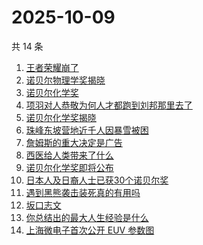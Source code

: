# 2025-10-09

共 14 条

<!-- BEGIN -->
<!-- 最后更新时间 Thu Oct 09 2025 01:18:15 GMT+0800 (China Standard Time) -->

1. [王者荣耀崩了](https://www.zhihu.com/search?q=%E7%8E%8B%E8%80%85%E8%8D%A3%E8%80%80%E5%B4%A9%E4%BA%86)
1. [诺贝尔物理学奖揭晓](https://www.zhihu.com/search?q=%E8%AF%BA%E8%B4%9D%E5%B0%94%E7%89%A9%E7%90%86%E5%AD%A6%E5%A5%96%E6%8F%AD%E6%99%93)
1. [诺贝尔化学奖](https://www.zhihu.com/search?q=%E8%AF%BA%E8%B4%9D%E5%B0%94%E5%8C%96%E5%AD%A6%E5%A5%96)
1. [项羽对人恭敬为何人才都跑到刘邦那里去了](https://www.zhihu.com/search?q=%E9%A1%B9%E7%BE%BD%E5%AF%B9%E4%BA%BA%E6%81%AD%E6%95%AC%E4%B8%BA%E4%BD%95%E4%BA%BA%E6%89%8D%E9%83%BD%E8%B7%91%E5%88%B0%E5%88%98%E9%82%A6%E9%82%A3%E9%87%8C%E5%8E%BB%E4%BA%86)
1. [诺贝尔化学奖揭晓](https://www.zhihu.com/search?q=%E8%AF%BA%E8%B4%9D%E5%B0%94%E5%8C%96%E5%AD%A6%E5%A5%96%E6%8F%AD%E6%99%93)
1. [珠峰东坡营地近千人因暴雪被困](https://www.zhihu.com/search?q=%E7%8F%A0%E5%B3%B0%E4%B8%9C%E5%9D%A1%E8%90%A5%E5%9C%B0%E8%BF%91%E5%8D%83%E4%BA%BA%E5%9B%A0%E6%9A%B4%E9%9B%AA%E8%A2%AB%E5%9B%B0)
1. [詹姆斯的重大决定是广告](https://www.zhihu.com/search?q=%E8%A9%B9%E5%A7%86%E6%96%AF%E7%9A%84%E9%87%8D%E5%A4%A7%E5%86%B3%E5%AE%9A%E6%98%AF%E5%B9%BF%E5%91%8A)
1. [西医给人类带来了什么](https://www.zhihu.com/search?q=%E8%A5%BF%E5%8C%BB%E7%BB%99%E4%BA%BA%E7%B1%BB%E5%B8%A6%E6%9D%A5%E4%BA%86%E4%BB%80%E4%B9%88)
1. [诺贝尔化学奖即将公布](https://www.zhihu.com/search?q=%E8%AF%BA%E8%B4%9D%E5%B0%94%E5%8C%96%E5%AD%A6%E5%A5%96%E5%8D%B3%E5%B0%86%E5%85%AC%E5%B8%83)
1. [日本人及日裔人士已获30个诺贝尔奖](https://www.zhihu.com/search?q=%E6%97%A5%E6%9C%AC%E4%BA%BA%E5%8F%8A%E6%97%A5%E8%A3%94%E4%BA%BA%E5%A3%AB%E5%B7%B2%E8%8E%B730%E4%B8%AA%E8%AF%BA%E8%B4%9D%E5%B0%94%E5%A5%96)
1. [遇到黑熊袭击装死真的有用吗](https://www.zhihu.com/search?q=%E9%81%87%E5%88%B0%E9%BB%91%E7%86%8A%E8%A2%AD%E5%87%BB%E8%A3%85%E6%AD%BB%E7%9C%9F%E7%9A%84%E6%9C%89%E7%94%A8%E5%90%97)
1. [坂口志文](https://www.zhihu.com/search?q=%E5%9D%82%E5%8F%A3%E5%BF%97%E6%96%87)
1. [你总结出的最大人生经验是什么](https://www.zhihu.com/search?q=%E4%BD%A0%E6%80%BB%E7%BB%93%E5%87%BA%E7%9A%84%E6%9C%80%E5%A4%A7%E4%BA%BA%E7%94%9F%E7%BB%8F%E9%AA%8C%E6%98%AF%E4%BB%80%E4%B9%88)
1. [上海微电子首次公开 EUV 参数图](https://www.zhihu.com/search?q=%E4%B8%8A%E6%B5%B7%E5%BE%AE%E7%94%B5%E5%AD%90%E9%A6%96%E6%AC%A1%E5%85%AC%E5%BC%80%20EUV%20%E5%8F%82%E6%95%B0%E5%9B%BE)

<!-- END -->
